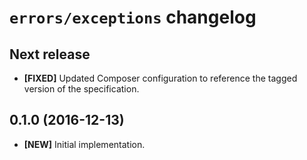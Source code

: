 # `errors/exceptions` changelog

## Next release

- **[FIXED]** Updated Composer configuration to reference the tagged version of
  the specification.

## 0.1.0 (2016-12-13)

- **[NEW]** Initial implementation.
